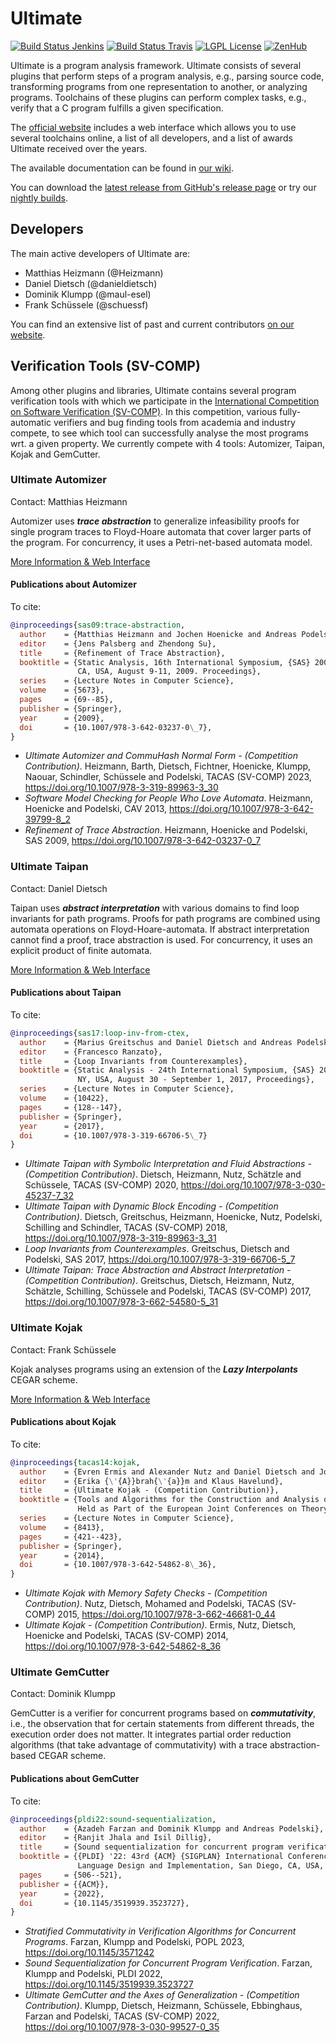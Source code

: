 # Ultimate
[![Build Status Jenkins](https://jenkins.sopranium.de/buildStatus/icon?job=Ultimate%2FUltimate%2Fdev&subject=jenkins:dev)](https://jenkins.sopranium.de/job/Ultimate/job/Ultimate/job/dev/)
[![Build Status Travis](https://travis-ci.com/ultimate-pa/ultimate.svg?branch=dev)](https://travis-ci.com/ultimate-pa/ultimate)
[![LGPL License](https://img.shields.io/badge/license-LGPLv3+LE-brightgreen.svg)](https://github.com/ultimate-pa/ultimate/wiki/License)
[![ZenHub](https://img.shields.io/badge/ZenHub-Board-orange.svg)](https://app.zenhub.com/workspaces/ultimate-5d19cb84cfdf4303fb078546)

Ultimate is a program analysis framework. Ultimate consists of several plugins that perform steps of a program analysis, e.g., parsing source code, transforming programs from one representation to another, or analyzing programs. Toolchains of these plugins can perform complex tasks, e.g., verify that a C program fulfills a given specification.

The [official website](https://ultimate.informatik.uni-freiburg.de/) includes a web interface which allows you to use several toolchains online, a list of all developers, and a list of awards Ultimate received over the years.

The available documentation can be found in [our wiki](https://github.com/ultimate-pa/ultimate/wiki).

You can download the [latest release from GitHub's release page](https://github.com/ultimate-pa/ultimate/releases/latest) or try our [nightly builds](https://struebli.informatik.uni-freiburg.de/ultimate-nightly/).

## Developers

The main active developers of Ultimate are:

* Matthias Heizmann (@Heizmann)
* Daniel Dietsch (@danieldietsch)
* Dominik Klumpp (@maul-esel)
* Frank Schüssele (@schuessf)

You can find an extensive list of past and current contributors [on our website](https://ultimate.informatik.uni-freiburg.de/#developers).

## Verification Tools (SV-COMP)

Among other plugins and libraries, Ultimate contains several program verification tools with which we participate in the [International Competition on Software Verification (SV-COMP)](sv-comp.sosy-lab.org/). In this competition, various fully-automatic verifiers and bug finding tools from academia and industry compete, to see which tool can successfully analyse the most programs wrt. a given property. We currently compete with 4 tools: Automizer, Taipan, Kojak and GemCutter.

### Ultimate Automizer
Contact: Matthias Heizmann

Automizer uses _**trace abstraction**_ to generalize infeasibility proofs for single program traces to Floyd-Hoare automata that cover larger parts of the program. For concurrency, it uses a Petri-net-based automata model.

[More Information & Web Interface](https://ultimate.informatik.uni-freiburg.de/?ui=tool&tool=automizer)

#### Publications about Automizer

To cite:
```bibtex
@inproceedings{sas09:trace-abstraction,
  author    = {Matthias Heizmann and Jochen Hoenicke and Andreas Podelski},
  editor    = {Jens Palsberg and Zhendong Su},
  title     = {Refinement of Trace Abstraction},
  booktitle = {Static Analysis, 16th International Symposium, {SAS} 2009, Los Angeles,
               CA, USA, August 9-11, 2009. Proceedings},
  series    = {Lecture Notes in Computer Science},
  volume    = {5673},
  pages     = {69--85},
  publisher = {Springer},
  year      = {2009},
  doi       = {10.1007/978-3-642-03237-0\_7},
}
```

* *Ultimate Automizer and CommuHash Normal Form - (Competition Contribution)*. Heizmann, Barth, Dietsch, Fichtner, Hoenicke, Klumpp, Naouar, Schindler, Schüssele and Podelski, TACAS (SV-COMP) 2023, https://doi.org/10.1007/978-3-319-89963-3_30
* *Software Model Checking for People Who Love Automata*. Heizmann, Hoenicke and Podelski, CAV 2013, https://doi.org/10.1007/978-3-642-39799-8_2
* *Refinement of Trace Abstraction*. Heizmann, Hoenicke and Podelski, SAS 2009, https://doi.org/10.1007/978-3-642-03237-0_7

### Ultimate Taipan
Contact: Daniel Dietsch

Taipan uses _**abstract interpretation**_ with various domains to find loop invariants for path programs. Proofs for path programs are combined using automata operations on Floyd-Hoare-automata. If abstract interpretation cannot find a proof, trace abstraction is used. For concurrency, it uses an explicit product of finite automata.

[More Information & Web Interface](https://ultimate.informatik.uni-freiburg.de/?ui=tool&tool=taipan)

#### Publications about Taipan

To cite:
```bibtex
@inproceedings{sas17:loop-inv-from-ctex,
  author    = {Marius Greitschus and Daniel Dietsch and Andreas Podelski},
  editor    = {Francesco Ranzato},
  title     = {Loop Invariants from Counterexamples},
  booktitle = {Static Analysis - 24th International Symposium, {SAS} 2017, New York,
               NY, USA, August 30 - September 1, 2017, Proceedings},
  series    = {Lecture Notes in Computer Science},
  volume    = {10422},
  pages     = {128--147},
  publisher = {Springer},
  year      = {2017},
  doi       = {10.1007/978-3-319-66706-5\_7}
}
```

* *Ultimate Taipan with Symbolic Interpretation and Fluid Abstractions - (Competition Contribution)*. Dietsch, Heizmann, Nutz, Schätzle and Schüssele, TACAS (SV-COMP) 2020, https://doi.org/10.1007/978-3-030-45237-7_32
* *Ultimate Taipan with Dynamic Block Encoding - (Competition Contribution)*. Dietsch, Greitschus, Heizmann, Hoenicke, Nutz, Podelski, Schilling and Schindler, TACAS (SV-COMP) 2018, https://doi.org/10.1007/978-3-319-89963-3_31
* *Loop Invariants from Counterexamples*. Greitschus, Dietsch and Podelski, SAS 2017, https://doi.org/10.1007/978-3-319-66706-5_7
* *Ultimate Taipan: Trace Abstraction and Abstract Interpretation - (Competition Contribution)*. Greitschus, Dietsch, Heizmann, Nutz, Schätzle, Schilling, Schüssele and Podelski, TACAS (SV-COMP) 2017, https://doi.org/10.1007/978-3-662-54580-5_31

### Ultimate Kojak
Contact: Frank Schüssele

Kojak analyses programs using an extension of the _**Lazy Interpolants**_ CEGAR scheme.

[More Information & Web Interface](https://ultimate.informatik.uni-freiburg.de/?ui=tool&tool=kojak)

#### Publications about Kojak

To cite:
```bibtex
@inproceedings{tacas14:kojak,
  author    = {Evren Ermis and Alexander Nutz and Daniel Dietsch and Jochen Hoenicke and Andreas Podelski},
  editor    = {Erika {\'{A}}brah{\'{a}}m and Klaus Havelund},
  title     = {Ultimate Kojak - (Competition Contribution)},
  booktitle = {Tools and Algorithms for the Construction and Analysis of Systems - 20th International Conference, {TACAS} 2014,
               Held as Part of the European Joint Conferences on Theory and Practice of Software, {ETAPS} 2014, Grenoble, France, April 5-13, 2014. Proceedings},
  series    = {Lecture Notes in Computer Science},
  volume    = {8413},
  pages     = {421--423},
  publisher = {Springer},
  year      = {2014},
  doi       = {10.1007/978-3-642-54862-8\_36},
}
```

* *Ultimate Kojak with Memory Safety Checks - (Competition Contribution)*. Nutz, Dietsch, Mohamed and Podelski, TACAS (SV-COMP) 2015, https://doi.org/10.1007/978-3-662-46681-0_44
* *Ultimate Kojak - (Competition Contribution)*. Ermis, Nutz, Dietsch, Hoenicke and Podelski, TACAS (SV-COMP) 2014, https://doi.org/10.1007/978-3-642-54862-8_36

### Ultimate GemCutter
Contact: Dominik Klumpp

GemCutter is a verifier for concurrent programs based on _**commutativity**_,
i.e., the observation that for certain statements from different threads, the execution order does not matter.
It integrates partial order reduction algorithms (that take advantage of commutativity) with a trace abstraction-based CEGAR scheme.

#### Publications about GemCutter

To cite:
```bibtex
@inproceedings{pldi22:sound-sequentialization,
  author    = {Azadeh Farzan and Dominik Klumpp and Andreas Podelski},
  editor    = {Ranjit Jhala and Isil Dillig},
  title     = {Sound sequentialization for concurrent program verification},
  booktitle = {{PLDI} '22: 43rd {ACM} {SIGPLAN} International Conference on Programming
               Language Design and Implementation, San Diego, CA, USA, June 13 - 17, 2022},
  pages     = {506--521},
  publisher = {{ACM}},
  year      = {2022},
  doi       = {10.1145/3519939.3523727},
}
```

* *Stratified Commutativity in Verification Algorithms for Concurrent Programs*. Farzan, Klumpp and Podelski, POPL 2023, https://doi.org/10.1145/3571242
* *Sound Sequentialization for Concurrent Program Verification*. Farzan, Klumpp and Podelski, PLDI 2022, https://doi.org/10.1145/3519939.3523727
* *Ultimate GemCutter and the Axes of Generalization - (Competition Contribution)*. Klumpp, Dietsch, Heizmann, Schüssele, Ebbinghaus, Farzan and Podelski, TACAS (SV-COMP) 2022, https://doi.org/10.1007/978-3-030-99527-0_35
